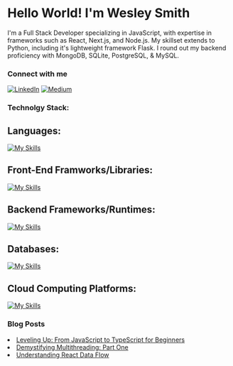 <h1>Hello World! I'm Wesley Smith</h1>
<p>    
I'm a Full Stack Developer specializing in JavaScript, with expertise in frameworks such as React, Next.js, and Node.js. My skillset extends to Python, including it's lightweight framework Flask. I round out my backend proficiency with MongoDB, SQLite, PostgreSQL, & MySQL.
</p>

<h3>Connect with me</h3>
<a href="https://www.linkedin.com/in/wesmith314/" style="display: inline-block;">
    <img src="https://img.shields.io/badge/LinkedIn-0077B5?style=for-the-badge&logo=linkedin&logoColor=white" alt="LinkedIn">
</a>
<a href="https://medium.com/@wesmith314" style="display: inline-block;">
    <img src="https://img.shields.io/badge/Medium-12100E?style=for-the-badge&logo=medium&logoColor=white" alt="Medium">
</a>

<h3>Technolgy Stack:</h3>
<h2>Languages:</h2>

[![My Skills](https://skillicons.dev/icons?i=js,ts,python)](https://skillicons.dev)
<h2>Front-End Framworks/Libraries:</h2>

[![My Skills](https://skillicons.dev/icons?i=react,nextjs,materialui)](https://skillicons.dev)
<h2>Backend Frameworks/Runtimes:</h2>

[![My Skills](https://skillicons.dev/icons?i=nodejs,flask)](https://skillicons.dev)
<h2>Databases:</h2>

[![My Skills](https://skillicons.dev/icons?i=mongodb,mysql,postgres,sqlite)](https://skillicons.dev)
<h2>Cloud Computing Platforms:</h2>

[![My Skills](https://skillicons.dev/icons?i=aws)](https://skillicons.dev)

<h3>Blog Posts</h3>
<li><a href="https://medium.com/@wesmith314/a-beginners-guide-to-typescript-supercharge-your-javascript-af5489e52c91">Leveling Up: From JavaScript to TypeScript for Beginners</a></li>
<li><a href="https://medium.com/@wesmith314/demystifying-multithreading-part-one-f85f97de7532">Demystifying Multithreading: Part One</a></li>
<li><a href="https://medium.com/@wesmith314/understanding-react-data-flow-2c18fb17f01e">Understanding React Data Flow</a></li>

<!--
**wesmith3/wesmith3** is a ✨ _special_ ✨ repository because its `README.md` (this file) appears on your GitHub profile.

Here are some ideas to get you started:

- 🔭 I’m currently working on ...
- 🌱 I’m currently learning ...
- 👯 I’m looking to collaborate on ...
- 🤔 I’m looking for help with ...
- 💬 Ask me about ...
- 📫 How to reach me: ...
- 😄 Pronouns: ...
- ⚡ Fun fact: ...
-->
